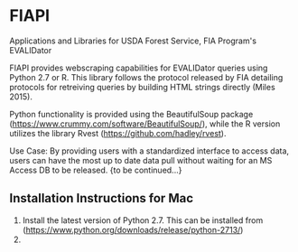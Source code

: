 # FIAPI
Applications and Libraries for USDA Forest Service, FIA Program's EVALIDator


FIAPI provides webscraping capabilities for EVALIDator queries using Python 2.7 or R. This library follows the protocol released by FIA detailing protocols for retreiving queries by building HTML strings directly (Miles 2015).

Python functionality is provided using the BeautifulSoup package (https://www.crummy.com/software/BeautifulSoup/), while the R version utilizes the library Rvest (https://github.com/hadley/rvest).

Use Case: By providing users with a standardized interface to access data, users can have the most up to date data pull without waiting for an MS Access DB to be released. {to be continued...}

## Installation Instructions for Mac
1. Install the latest version of Python 2.7. This can be installed from (https://www.python.org/downloads/release/python-2713/)
2. 
